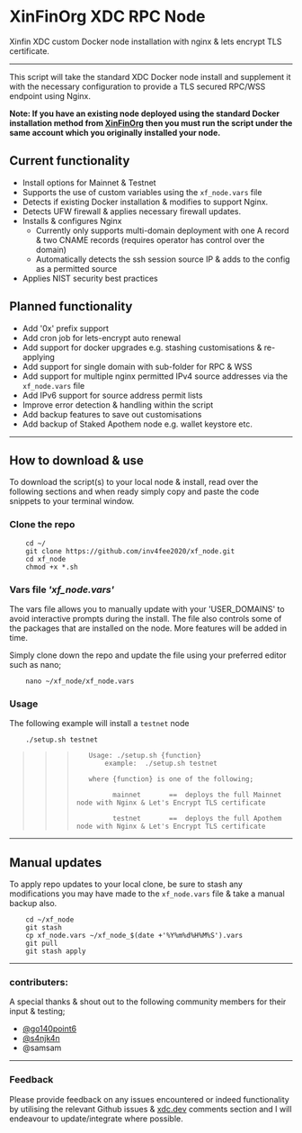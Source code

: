 # XinFinOrg XDC RPC Node 
Xinfin XDC custom Docker node installation with nginx &amp; lets encrypt TLS certificate.

---

This script will take the standard XDC Docker node install and supplement it with the necessary configuration to provide a TLS secured RPC/WSS endpoint using Nginx.

**Note: If you have an existing node deployed using the standard Docker installation method from [XinFinOrg](https://github.com/XinFinOrg/XinFin-Node#method-2---setup-xinfin-masternode-bootstrap-script) then you must run the script under the same account which you originally installed your node.**



## Current functionality
 - Install options for Mainnet & Testnet
 - Supports the use of custom variables using the `xf_node.vars` file
 - Detects if existing Docker installation & modifies to support Nginx.
 - Detects UFW firewall & applies necessary firewall updates.
 - Installs & configures Nginx 
   - Currently only supports multi-domain deployment with one A record & two CNAME records (requires operator has control over the domain)
   - Automatically detects the ssh session source IP & adds to the config as a permitted source
 - Applies NIST security best practices
 
 ## Planned functionality
  - Add '0x' prefix support
  - Add cron job for lets-encrypt auto renewal
  - Add support for docker upgrades e.g. stashing customisations & re-applying
  - Add support for single domain with sub-folder for RPC & WSS
  - Add support for multiple nginx permitted IPv4 source addresses via the `xf_node.vars` file
  - Add IPv6 support for source address permit lists
  - Improve error detection & handling within the script
  - Add backup features to save out customisations
  - Add backup of Staked Apothem node e.g. wallet keystore etc.

---

## How to download & use

To download the script(s) to your local node & install, read over the following sections and when ready simply copy and paste the code snippets to your terminal window.

### Clone the repo

        cd ~/
        git clone https://github.com/inv4fee2020/xf_node.git
        cd xf_node
        chmod +x *.sh



### Vars file _'xf_node.vars'_

The vars file allows you to manually update with your 'USER_DOMAINS' to avoid interactive prompts during the install.
The file also controls some of the packages that are installed on the node. More features will be added in time.

Simply clone down the repo and update the file using your preferred editor such as nano;

        nano ~/xf_node/xf_node.vars


### Usage

The following example will install a `testnet` node

        ./setup.sh testnet

>>>        Usage: ./setup.sh {function}
>>>            example:  ./setup.sh testnet
>>>
>>>        where {function} is one of the following;
>>>
>>>              mainnet       ==  deploys the full Mainnet node with Nginx & Let's Encrypt TLS certificate
>>>
>>>              testnet       ==  deploys the full Apothem node with Nginx & Let's Encrypt TLS certificate


---

## Manual updates

To apply repo updates to your local clone, be sure to stash any modifications you may have made to the `xf_node.vars` file & take a manual backup also.

        cd ~/xf_node
        git stash
        cp xf_node.vars ~/xf_node_$(date +'%Y%m%d%H%M%S').vars
        git pull
        git stash apply

---

### contributers: 
A special thanks & shout out to the following community members for their input & testing;
- [@go140point6](https://github.com/go140point6)
- [@s4njk4n](https://github.com/s4njk4n)
- @samsam

---

### Feedback
Please provide feedback on any issues encountered or indeed functionality by utilising the relevant Github issues & [xdc.dev](https://www.xdc.dev/inv4fee2020/informative-scripted-linux-install-of-xdc-docker-node-with-nginx-lets-encrypt-4dlf) comments section and I will endeavour to update/integrate where possible.